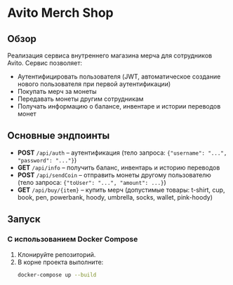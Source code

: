 # Avito Merch Shop

## Обзор
Реализация сервиса внутреннего магазина мерча для сотрудников Avito. Сервис позволяет:
- Аутентифицировать пользователя (JWT, автоматическое создание нового пользователя при первой аутентификации)
- Покупать мерч за монеты
- Передавать монеты другим сотрудникам
- Получать информацию о балансе, инвентаре и истории переводов монет

## Основные эндпоинты
- **POST** `/api/auth` – аутентификация (тело запроса: `{"username": "...", "password": "..."}`)
- **GET** `/api/info` – получить баланс, инвентарь и историю переводов
- **POST** `/api/sendCoin` – отправить монеты другому пользователю (тело запроса: `{"toUser": "...", "amount": ...}`)
- **GET** `/api/buy/{item}` – купить мерч (допустимые товары: t-shirt, cup, book, pen, powerbank, hoody, umbrella, socks, wallet, pink-hoody)

## Запуск

### С использованием Docker Compose
1. Клонируйте репозиторий.
2. В корне проекта выполните:
   ```bash
   docker-compose up --build